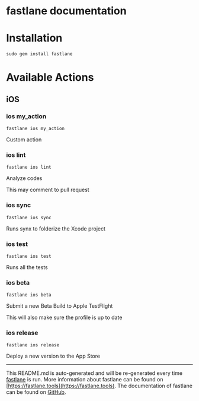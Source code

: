 fastlane documentation
================
# Installation
```
sudo gem install fastlane
```
# Available Actions
## iOS
### ios my_action
```
fastlane ios my_action
```
Custom action
### ios lint
```
fastlane ios lint
```
Analyze codes

This may comment to pull request
### ios sync
```
fastlane ios sync
```
Runs synx to folderize the Xcode project
### ios test
```
fastlane ios test
```
Runs all the tests
### ios beta
```
fastlane ios beta
```
Submit a new Beta Build to Apple TestFlight

This will also make sure the profile is up to date
### ios release
```
fastlane ios release
```
Deploy a new version to the App Store

----

This README.md is auto-generated and will be re-generated every time [fastlane](https://fastlane.tools) is run.
More information about fastlane can be found on [https://fastlane.tools](https://fastlane.tools).
The documentation of fastlane can be found on [GitHub](https://github.com/fastlane/fastlane/tree/master/fastlane).